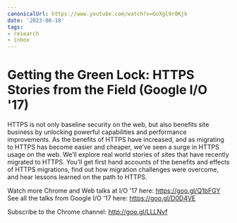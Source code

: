 ```yaml
---
canonicalUrl: https://www.youtube.com/watch?v=GoXgl9r0Kjk
date: '2023-08-18'
tags:
- research
- inbox
---
```


# Getting the Green Lock: HTTPS Stories from the Field (Google I/O '17)

HTTPS is not only baseline security on the web, but also benefits site business by unlocking powerful capabilities and performance improvements. As the benefits of HTTPS have increased, and as migrating to HTTPS has become easier and cheaper, we’ve seen a surge in HTTPS usage on the web. We’ll explore real world stories of sites that have recently migrated to HTTPS. You’ll get first hand accounts of the benefits and effects of HTTPS migrations, find out how migration challenges were overcome, and hear lessons learned on the path to HTTPS.

Watch more Chrome and Web talks at I/O '17 here: https://goo.gl/Q1bFGY
See all the talks from Google I/O '17 here: https://goo.gl/D0D4VE

Subscribe to the Chrome channel: http://goo.gl/LLLNvf